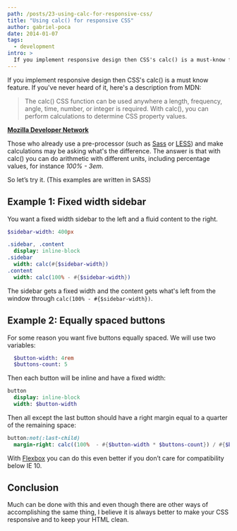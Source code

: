 ```yaml
---
path: /posts/23-using-calc-for-responsive-css/
title: "Using calc() for responsive CSS"
author: gabriel-poca
date: 2014-01-07
tags:
  - development
intro: >
  If you implement responsive design then CSS's calc() is a must-know feature.
---
```


If you implement responsive design then CSS's calc() is a must know feature. If you've never heard of it, here's a description from MDN:

> The calc() CSS function can be used anywhere a length, frequency, angle, time, number, or integer is required. With calc(), you can perform calculations to determine CSS property values.

**[Mozilla Developer Network][1]**

Those who already use a pre-processor (such as [Sass](https://sass-lang.com/) or [LESS](https://lesscss.org/)) and make calculations may be asking what's the difference. The answer is that with calc() you can do arithmetic with different units, including percentage values, for instance _100% - 3em_.

So let’s try it. (This examples are written in SASS)

## Example 1: Fixed width sidebar

You want a fixed width sidebar to the left and a fluid content to the right.

```sass
$sidebar-width: 400px

.sidebar, .content
  display: inline-block
.sidebar
  width: calc(#{$sidebar-width})
.content
  width: calc(100% - #{$sidebar-width})
```

The sidebar gets a fixed width and the content gets what's left from the window through `calc(100% - #{$sidebar-width})`.

## Example 2: Equally spaced buttons 

For some reason you want five buttons equally spaced.
We will use two variables:

```sass
  $button-width: 4rem
  $buttons-count: 5
```

Then each button will be inline and have a fixed width:

```sass
button
  display: inline-block
  width: $button-width
```

Then all except the last button should have a right margin equal to a quarter of the remaining space:

```sass
button:not(:last-child)
  margin-right: calc((100%  - #{$button-width * $buttons-count}) / #{$buttons-count - 1})
```

With [Flexbox](https://developer.mozilla.org/en-US/docs/Web/Guide/CSS/Flexible_boxes) you can do this even better if you don’t care for compatibility below IE 10.

## Conclusion

Much can be done with this and even though there are other ways of accomplishing the same thing, I believe it is always better to make your CSS responsive and to keep your HTML clean.

[1]: https://developer.mozilla.org/en-US/docs/Web/CSS/calc
